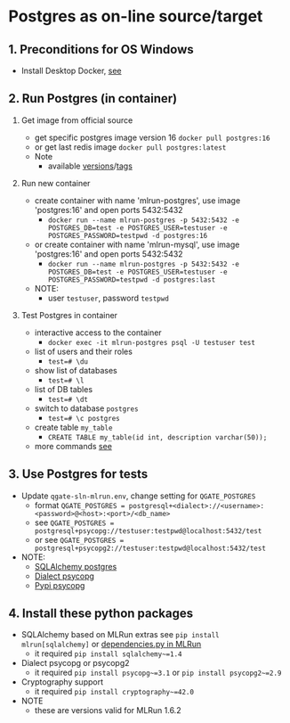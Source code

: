 # Postgres as on-line source/target

## 1. Preconditions for OS Windows

 - Install Desktop Docker, [see](./desktopdocker.md)

## 2. Run Postgres (in container)

1. Get image from official source
   - get specific postgres image version 16 `docker pull postgres:16`
   - or get last redis image `docker pull postgres:latest`
   - Note
     - available [versions](https://hub.docker.com/_/postgres)/[tags](https://hub.docker.com/_/postgres/tags)

2. Run new container
   - create container with name 'mlrun-postgres', use image 'postgres:16' and open ports 5432:5432
     - `docker run --name mlrun-postgres -p 5432:5432 -e POSTGRES_DB=test -e POSTGRES_USER=testuser -e POSTGRES_PASSWORD=testpwd -d postgres:16`
   - or create container with name 'mlrun-mysql', use image 'postgres:16' and open ports 5432:5432
     - `docker run --name mlrun-postgres -p 5432:5432 -e POSTGRES_DB=test -e POSTGRES_USER=testuser -e POSTGRES_PASSWORD=testpwd -d postgres:last`
   - NOTE:
     - user `testuser`, password `testpwd`

3. Test Postgres in container
   - interactive access to the container
     - `docker exec -it mlrun-postgres psql -U testuser test`
   - list of users and their roles
     - `test=# \du` 
   - show list of databases
     - `test=# \l`
   - list of DB tables
     - `test=# \dt`
   - switch to database `postgres`
     - `test=# \c postgres`
   - create table `my_table`
     - `CREATE TABLE my_table(id int, description varchar(50));`
   - more commands [see](https://hasura.io/blog/top-psql-commands-and-flags-you-need-to-know-postgresql/)
     
## 3. Use Postgres for tests
 - Update `qgate-sln-mlrun.env`, change setting for `QGATE_POSTGRES`
   - format `QGATE_POSTGRES = postgresql+<dialect>://<username>:<password>@<host>:<port>/<db_name>`
   - see `QGATE_POSTGRES = postgresql+psycopg://testuser:testpwd@localhost:5432/test`
   - or see `QGATE_POSTGRES = postgresql+psycopg2://testuser:testpwd@localhost:5432/test`
 - NOTE:
   - [SQLAlchemy postgres](https://docs.sqlalchemy.org/en/20/dialects/postgresql.html)
   - [Dialect psycopg](https://docs.sqlalchemy.org/en/20/dialects/postgresql.html#module-sqlalchemy.dialects.postgresql.psycopg)
   - [Pypi psycopg](https://pypi.org/project/psycopg/)

## 4. Install these python packages
 - SQLAlchemy based on MLRun extras see `pip install mlrun[sqlalchemy]` or [dependencies.py in MLRun](https://github.com/mlrun/mlrun/blob/development/dependencies.py)
   - it required `pip install sqlalchemy~=1.4`
 - Dialect psycopg or psycopg2 
   - it required `pip install psycopg~=3.1` or `pip install psycopg2~=2.9`
 - Cryptography support
   - it required `pip install cryptography~=42.0`
 - NOTE
   - these are versions valid for MLRun 1.6.2
